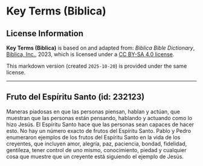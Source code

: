 # Key Terms (Biblica)

## License Information

**Key Terms (Biblica)** is based on and adapted from: _Biblica Bible Dictionary_, [Biblica, Inc.](https://www.biblica.com/), 2023, which is licensed under a [CC BY-SA 4.0 license](https://creativecommons.org/licenses/by-sa/4.0/legalcode.en).

This markdown version (created `2025-10-20`) is provided under the same license.



--------------------------------

## Fruto del Espíritu Santo (id: 232123)

Maneras piadosas en que las personas piensan, hablan y actúan, que muestran que las personas están pensando, hablando y actuando como lo hizo Jesús. El Espíritu Santo hace que las personas sean capaces de hacer esto. No hay un número exacto de frutos del Espíritu Santo. Pablo y Pedro enumeraron ejemplos de los frutos del Espíritu Santo en la vida de los creyentes, que incluyen amor, alegría, paz, paciencia, bondad, fidelidad, gentileza, tener control de uno mismo, conocimiento, piedad y cualquier cosa que muestre que un creyente está siguiendo el ejemplo de Jesús.


